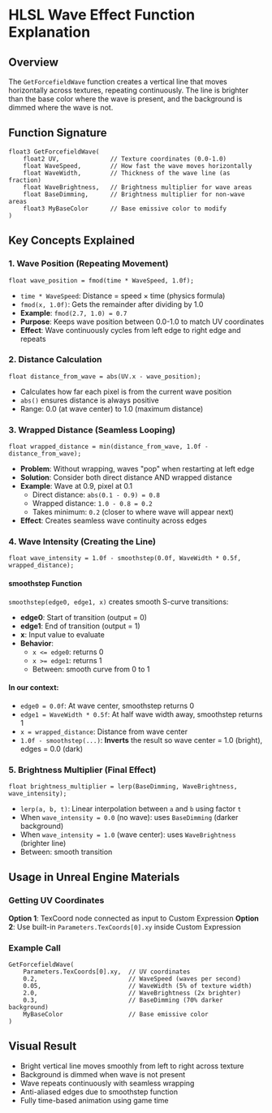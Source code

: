 # HLSL Wave Effect Function Explanation

## Overview
The `GetForcefieldWave` function creates a vertical line that moves horizontally across textures, repeating continuously. The line is brighter than the base color where the wave is present, and the background is dimmed where the wave is not.

## Function Signature
```hlsl
float3 GetForcefieldWave(
    float2 UV,              // Texture coordinates (0.0-1.0)
    float WaveSpeed,        // How fast the wave moves horizontally
    float WaveWidth,        // Thickness of the wave line (as fraction)
    float WaveBrightness,   // Brightness multiplier for wave areas
    float BaseDimming,      // Brightness multiplier for non-wave areas
    float3 MyBaseColor      // Base emissive color to modify
)
```

## Key Concepts Explained

### 1. Wave Position (Repeating Movement)
```hlsl
float wave_position = fmod(time * WaveSpeed, 1.0f);
```
- `time * WaveSpeed`: Distance = speed × time (physics formula)
- `fmod(x, 1.0f)`: Gets the remainder after dividing by 1.0
- **Example**: `fmod(2.7, 1.0) = 0.7`
- **Purpose**: Keeps wave position between 0.0-1.0 to match UV coordinates
- **Effect**: Wave continuously cycles from left edge to right edge and repeats

### 2. Distance Calculation
```hlsl
float distance_from_wave = abs(UV.x - wave_position);
```
- Calculates how far each pixel is from the current wave position
- `abs()` ensures distance is always positive
- Range: 0.0 (at wave center) to 1.0 (maximum distance)

### 3. Wrapped Distance (Seamless Looping)
```hlsl
float wrapped_distance = min(distance_from_wave, 1.0f - distance_from_wave);
```
- **Problem**: Without wrapping, waves "pop" when restarting at left edge
- **Solution**: Consider both direct distance AND wrapped distance
- **Example**: Wave at 0.9, pixel at 0.1
  - Direct distance: `abs(0.1 - 0.9) = 0.8`
  - Wrapped distance: `1.0 - 0.8 = 0.2`
  - Takes minimum: `0.2` (closer to where wave will appear next)
- **Effect**: Creates seamless wave continuity across edges

### 4. Wave Intensity (Creating the Line)
```hlsl
float wave_intensity = 1.0f - smoothstep(0.0f, WaveWidth * 0.5f, wrapped_distance);
```

#### smoothstep Function
`smoothstep(edge0, edge1, x)` creates smooth S-curve transitions:
- **edge0**: Start of transition (output = 0)
- **edge1**: End of transition (output = 1)
- **x**: Input value to evaluate
- **Behavior**:
  - `x <= edge0`: returns 0
  - `x >= edge1`: returns 1
  - Between: smooth curve from 0 to 1

#### In our context:
- `edge0 = 0.0f`: At wave center, smoothstep returns 0
- `edge1 = WaveWidth * 0.5f`: At half wave width away, smoothstep returns 1
- `x = wrapped_distance`: Distance from wave center
- `1.0f - smoothstep(...)`: **Inverts** the result so wave center = 1.0 (bright), edges = 0.0 (dark)

### 5. Brightness Multiplier (Final Effect)
```hlsl
float brightness_multiplier = lerp(BaseDimming, WaveBrightness, wave_intensity);
```
- `lerp(a, b, t)`: Linear interpolation between `a` and `b` using factor `t`
- When `wave_intensity = 0.0` (no wave): uses `BaseDimming` (darker background)
- When `wave_intensity = 1.0` (wave center): uses `WaveBrightness` (brighter line)
- Between: smooth transition

## Usage in Unreal Engine Materials

### Getting UV Coordinates
**Option 1**: TexCoord node connected as input to Custom Expression
**Option 2**: Use built-in `Parameters.TexCoords[0].xy` inside Custom Expression

### Example Call
```hlsl
GetForcefieldWave(
    Parameters.TexCoords[0].xy,  // UV coordinates
    0.2,                         // WaveSpeed (waves per second)
    0.05,                        // WaveWidth (5% of texture width)
    2.0,                         // WaveBrightness (2x brighter)
    0.3,                         // BaseDimming (70% darker background)
    MyBaseColor                  // Base emissive color
)
```

## Visual Result
- Bright vertical line moves smoothly from left to right across texture
- Background is dimmed when wave is not present
- Wave repeats continuously with seamless wrapping
- Anti-aliased edges due to smoothstep function
- Fully time-based animation using game time